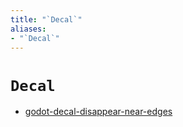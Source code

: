 ```yaml
---
title: "`Decal`"
aliases:
- "`Decal`"
---
```


# `Decal`

- [godot-decal-disappear-near-edges](godot-decal-disappear-near-edges.md)
